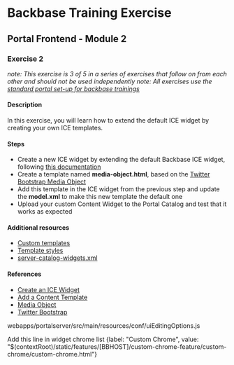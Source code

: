 # Backbase Training Exercise## Portal Frontend - Module 2### Exercise 2_note: This exercise is 3 of 5 in a series of exercises that follow on from each other and should not be used independently__note: All exercises use the [standard portal set-up for backbase trainings](https://my.backbase.com/resources/how-to-guides/getting-your-first-launchpad-based-portal-set-up/)_#### DescriptionIn this exercise, you will learn how to extend the default ICE widget by creating your own ICE templates.#### Steps - Create a new ICE widget by extending the default Backbase ICE widget, following [this documentation](https://my.backbase.com/resources/documentation/portal/5.6.0/icewidgets_customize.html) - Create a template named **media-object.html**, based on the [Twitter Bootstrap Media Object](http://getbootstrap.com/components/#media) - Add this template in the ICE widget from the previous step and update the **model.xml** to make this new template the default one - Upload your custom Content Widget to the Portal Catalog and test that it works as expected#### Additional resources - [Custom templates](../../templates/content/) - [Template styles](../../css/templates.css) - [server-catalog-widgets.xml](../../../../../config-info/import/server-catalog-widgets.xml#L53-L77)#### References - [Create an ICE Widget](https://my.backbase.com/resources/documentation/portal/5.5.1.0/devd_tuto_ice_.html) - [Add a Content Template](https://my.backbase.com/resources/documentation/portal/5.5.1.0/devd_mang_icet_reftemp.html) - [Media Object](http://getbootstrap.com/components/#media) - [Twitter Bootstrap](http://getbootstrap.com/)     webapps/portalserver/src/main/resources/conf/uiEditingOptions.js  Add this  line in widget chrome list {label: "Custom Chrome", value: "$(contextRoot)/static/features/[BBHOST]/custom-chrome-feature/custom-chrome/custom-chrome.html"}  